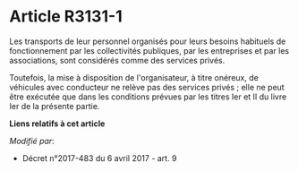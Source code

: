 # Article R3131-1

Les transports de leur personnel organisés pour leurs besoins habituels de fonctionnement par les collectivités publiques,
par les entreprises et par les associations, sont considérés comme des services privés.

Toutefois, la mise à disposition de l'organisateur, à titre onéreux, de véhicules avec conducteur ne relève pas des services
privés ; elle ne peut être exécutée que dans les conditions prévues par les titres Ier et II du livre Ier de la présente
partie.

**Liens relatifs à cet article**

_Modifié par_:

  - Décret n°2017-483 du 6 avril 2017 - art. 9
